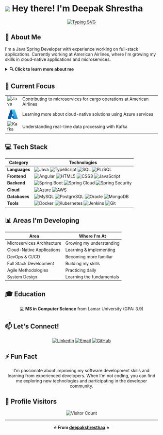 # <img src="https://media.giphy.com/media/hvRJCLFzcasrR4ia7z/giphy.gif" width="30px"> Hey there! I'm Deepak Shrestha

<div align="center">
  
[![Typing SVG](https://readme-typing-svg.herokuapp.com?font=Fira+Code&pause=1000&color=6E56F7&width=435&lines=Java+Spring+Developer;Cloud+Technology+Enthusiast;Growing+Software+Engineer;Learning+%26+Building+Every+Day)](https://git.io/typing-svg)

</div>

## 🚀 About Me

I'm a Java Spring Developer with experience working on full-stack applications. Currently working at American Airlines, where I'm growing my skills in cloud-native applications and microservices.

<details>
  <summary><b>🔍 Click to learn more about me</b></summary>
  <br>
  <p>
    I'm passionate about writing clean, maintainable code and constantly learning new technologies. My journey in software development has been filled with challenges and learning opportunities that have helped me grow professionally.
  </p>
  <p>
    I enjoy collaborating with other developers and believe that teamwork leads to the best solutions. I'm always open to feedback and new perspectives.
  </p>
</details>

## 🌟 Current Focus

<table>
  <tr>
    <td>
      <img align="left" src="https://abrudz.github.io/logos/Java.svg" width="36" height="36" alt="Java" />
    </td>
    <td>Contributing to microservices for cargo operations at American Airlines</td>
  </tr>
  <tr>
    <td>
      <img align="left" src="https://raw.githubusercontent.com/github/explore/eaef8552d8b082ffafe2bfc8a5023d47da904aac/topics/azure/azure.png" width="36" height="36" alt="Azure" />
    </td>
    <td>Learning more about cloud-native solutions using Azure services</td>
  </tr>
  <tr>
    <td>
      <img align="left" src="https://github.com/detain/svg-logos/blob/master/svg/k/kafka.svg" width="36" height="36" alt="Kafka" />
    </td>
    <td>Understanding real-time data processing with Kafka</td>
  </tr>
</table>

## 💻 Tech Stack

<div align="center">

| Category | Technologies |
|----------|-------------|
| **Languages** | ![Java](https://img.shields.io/badge/Java-ED8B00?style=for-the-badge&logo=java&logoColor=white) ![TypeScript](https://img.shields.io/badge/TypeScript-3178C6?style=for-the-badge&logo=typescript&logoColor=white) ![SQL](https://img.shields.io/badge/SQL-4479A1?style=for-the-badge&logo=postgresql&logoColor=white) ![PL/SQL](https://img.shields.io/badge/PLSQL-F80000?style=for-the-badge&logo=oracle&logoColor=white) |
| **Frontend** | ![Angular](https://img.shields.io/badge/Angular-DD0031?style=for-the-badge&logo=angular&logoColor=white) ![HTML5](https://img.shields.io/badge/HTML5-E34F26?style=for-the-badge&logo=html5&logoColor=white) ![CSS3](https://img.shields.io/badge/CSS3-1572B6?style=for-the-badge&logo=css3&logoColor=white) ![JavaScript](https://img.shields.io/badge/JavaScript-F7DF1E?style=for-the-badge&logo=javascript&logoColor=black) |
| **Backend** | ![Spring Boot](https://img.shields.io/badge/Spring_Boot-6DB33F?style=for-the-badge&logo=spring-boot&logoColor=white) ![Spring Cloud](https://img.shields.io/badge/Spring_Cloud-6DB33F?style=for-the-badge&logo=spring&logoColor=white) ![Spring Security](https://img.shields.io/badge/Spring_Security-6DB33F?style=for-the-badge&logo=spring-security&logoColor=white) |
| **Cloud** | ![Azure](https://img.shields.io/badge/Azure-0078D4?style=for-the-badge&logo=microsoft-azure&logoColor=white) ![AWS](https://img.shields.io/badge/AWS-232F3E?style=for-the-badge&logo=amazon-aws&logoColor=white) |
| **Databases** | ![MySQL](https://img.shields.io/badge/MySQL-4479A1?style=for-the-badge&logo=mysql&logoColor=white) ![PostgreSQL](https://img.shields.io/badge/PostgreSQL-336791?style=for-the-badge&logo=postgresql&logoColor=white) ![Oracle](https://img.shields.io/badge/Oracle-F80000?style=for-the-badge&logo=oracle&logoColor=white) ![MongoDB](https://img.shields.io/badge/MongoDB-47A248?style=for-the-badge&logo=mongodb&logoColor=white) |
| **Tools** | ![Docker](https://img.shields.io/badge/Docker-2496ED?style=for-the-badge&logo=docker&logoColor=white) ![Kubernetes](https://img.shields.io/badge/Kubernetes-326CE5?style=for-the-badge&logo=kubernetes&logoColor=white) ![Jenkins](https://img.shields.io/badge/Jenkins-D24939?style=for-the-badge&logo=jenkins&logoColor=white) ![Git](https://img.shields.io/badge/Git-F05032?style=for-the-badge&logo=git&logoColor=white) |

</div>

## 📊 Areas I'm Developing


<div align="center">
  
| Area | Where I'm At |
|------|-------------|
| Microservices Architecture | Growing my understanding |
| Cloud-Native Applications | Learning & implementing |
| DevOps & CI/CD | Becoming more familiar |
| Full Stack Development | Building my skills |
| Agile Methodologies | Practicing daily |
| System Design | Learning the fundamentals |

</div>

## 🎓 Education

<div align="center">
  
💻 **MS in Computer Science** from Lamar University (GPA: 3.9)

</div>



## 📫 Let's Connect!

<div align="center">
  
[![LinkedIn](https://img.shields.io/badge/LinkedIn-0077B5?style=for-the-badge&logo=linkedin&logoColor=white)](https://linkedin.com/in/iamdeepak42)
[![Email](https://img.shields.io/badge/Email-D14836?style=for-the-badge&logo=gmail&logoColor=white)](mailto:deepak.shrestha34435@gmail.com)
[![GitHub](https://img.shields.io/badge/GitHub-181717?style=for-the-badge&logo=github&logoColor=white)](https://github.com/deepakshresthaa)

</div>

## ⚡ Fun Fact

<div align="center">
  
I'm passionate about improving my software development skills and learning from experienced developers. When I'm not coding, you can find me exploring new technologies and participating in the developer community.

</div>

## 👀 Profile Visitors

<div align="center">
  
![Visitor Count](https://profile-counter.glitch.me/deepakshresthaa/count.svg)

</div>



---

<div align="center">
  
  **⭐️ From [deepakshresthaa](https://github.com/deepakshresthaa) ⭐️**
  
</div>
